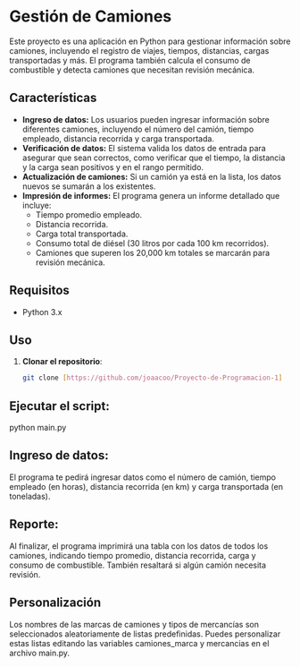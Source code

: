 # Gestión de Camiones

Este proyecto es una aplicación en Python para gestionar información sobre camiones, incluyendo el registro de viajes, tiempos, distancias, cargas transportadas y más. El programa también calcula el consumo de combustible y detecta camiones que necesitan revisión mecánica.

## Características

- **Ingreso de datos:** Los usuarios pueden ingresar información sobre diferentes camiones, incluyendo el número del camión, tiempo empleado, distancia recorrida y carga transportada.
- **Verificación de datos:** El sistema valida los datos de entrada para asegurar que sean correctos, como verificar que el tiempo, la distancia y la carga sean positivos y en el rango permitido.
- **Actualización de camiones:** Si un camión ya está en la lista, los datos nuevos se sumarán a los existentes.
- **Impresión de informes:** El programa genera un informe detallado que incluye:
  - Tiempo promedio empleado.
  - Distancia recorrida.
  - Carga total transportada.
  - Consumo total de diésel (30 litros por cada 100 km recorridos).
  - Camiones que superen los 20,000 km totales se marcarán para revisión mecánica.

## Requisitos

- Python 3.x

## Uso

1. **Clonar el repositorio**:
   ```bash
   git clone [https://github.com/joaacoo/Proyecto-de-Programacion-1]


## Ejecutar el script:
python main.py
## Ingreso de datos: 
El programa te pedirá ingresar datos como el número de camión, tiempo empleado (en horas), distancia recorrida (en km) y carga transportada (en toneladas).

## Reporte:
Al finalizar, el programa imprimirá una tabla con los datos de todos los camiones, indicando tiempo promedio, distancia recorrida, carga y consumo de combustible. También resaltará si algún camión necesita revisión.
## Personalización
Los nombres de las marcas de camiones y tipos de mercancías son seleccionados aleatoriamente de listas predefinidas. Puedes personalizar estas listas editando las variables camiones_marca y mercancias en el archivo main.py.
